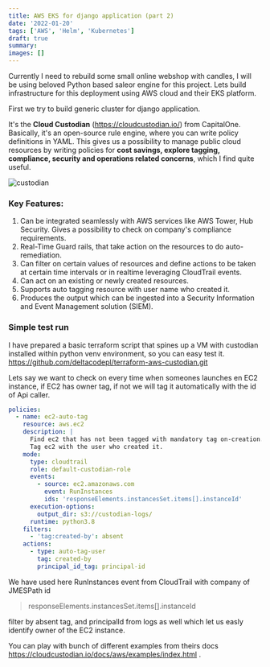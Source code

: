 ```yaml
---
title: AWS EKS for django application (part 2)
date: '2022-01-20'
tags: ['AWS', 'Helm', 'Kubernetes']
draft: true
summary:
images: []
---
```


Currently I need to rebuild some small online webshop with candles, I will be using beloved Python based saleor engine for this project. Lets build infrastructure for this deployment using AWS cloud and their EKS platform.

First we try to build generic cluster for django application.

It's the **Cloud Custodian** (https://cloudcustodian.io/) from CapitalOne.
Basically, it's an open-source rule engine, where you can write policy definitions in YAML. This gives us a possibility to manage public cloud resources by writing policies for **cost savings, explore tagging, compliance, security and operations related concerns**, which I find quite useful.

<Image alt="custodian" src="/static/images/custodian.png" width={500} height={350} />

### **Key Features**:

1.  Can be integrated seamlessly with AWS services like AWS Tower, Hub Security. Gives a possibility to check on company's compliance requirements.
2.  Real-Time Guard rails, that take action on the resources to do auto-remediation.
3.  Can filter on certain values of resources and define actions to be taken at certain time intervals or in realtime leveraging CloudTrail events.
4.  Can act on an existing or newly created resources.
5.  Supports auto tagging resource with user name who created it.
6.  Produces the output which can be ingested into a Security Information and Event Management solution (SIEM).

### Simple test run

I have prepared a basic terraform script that spines up a VM with custodian installed within python venv environment, so you can easy test it.
https://github.com/deltacodepl/terraform-aws-custodian.git

Lets say we want to check on every time when someones launches en EC2 instance, if EC2 has owner tag, if not we will tag it automatically with the id of Api caller.

```yaml
policies:
  - name: ec2-auto-tag
    resource: aws.ec2
    description: |
      Find ec2 that has not been tagged with mandatory tag on-creation. 
      Tag ec2 with the user who created it.
    mode:
      type: cloudtrail
      role: default-custodian-role
      events:
        - source: ec2.amazonaws.com
          event: RunInstances
          ids: 'responseElements.instancesSet.items[].instanceId'
      execution-options:
        output_dir: s3://custodian-logs/
      runtime: python3.8
    filters:
      - 'tag:created-by': absent
    actions:
      - type: auto-tag-user
        tag: created-by
        principal_id_tag: principal-id
```

We have used here RunInstances event from CloudTrail with company of JMESPath id

> responseElements.instancesSet.items[].instanceId

filter by absent tag, and principalId from logs as well which let us easly identify owner of the EC2 instance.

You can play with bunch of different examples from theirs docs https://cloudcustodian.io/docs/aws/examples/index.html .
